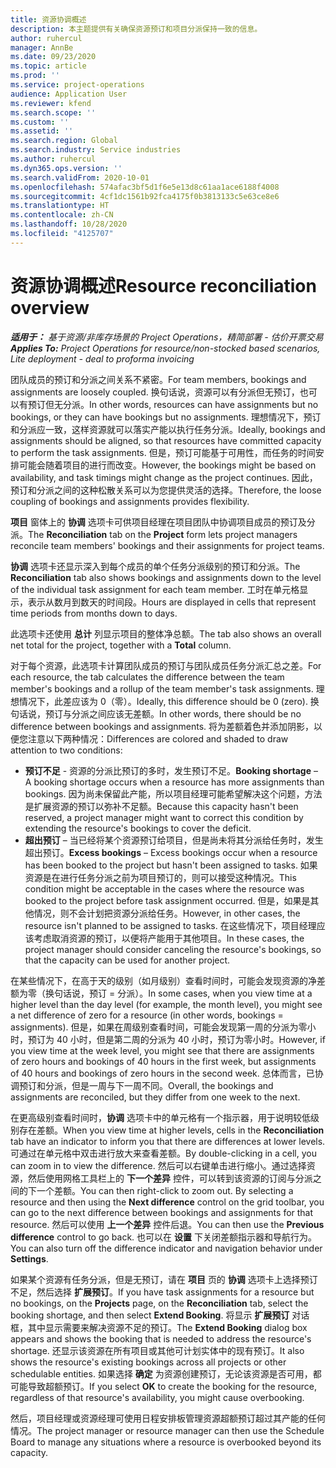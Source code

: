 ```yaml
---
title: 资源协调概述
description: 本主题提供有关确保资源预订和项目分派保持一致的信息。
author: ruhercul
manager: AnnBe
ms.date: 09/23/2020
ms.topic: article
ms.prod: ''
ms.service: project-operations
audience: Application User
ms.reviewer: kfend
ms.search.scope: ''
ms.custom: ''
ms.assetid: ''
ms.search.region: Global
ms.search.industry: Service industries
ms.author: ruhercul
ms.dyn365.ops.version: ''
ms.search.validFrom: 2020-10-01
ms.openlocfilehash: 574afac3bf5d1f6e5e13d8c61aa1ace6188f4008
ms.sourcegitcommit: 4cf1dc1561b92fca4175f0b3813133c5e63ce8e6
ms.translationtype: HT
ms.contentlocale: zh-CN
ms.lasthandoff: 10/28/2020
ms.locfileid: "4125707"
---
```

# <a name="resource-reconciliation-overview"></a><span data-ttu-id="5857a-103">资源协调概述</span><span class="sxs-lookup"><span data-stu-id="5857a-103">Resource reconciliation overview</span></span>

<span data-ttu-id="5857a-104">_**适用于：** 基于资源/非库存场景的 Project Operations，精简部署 - 估价开票交易_</span><span class="sxs-lookup"><span data-stu-id="5857a-104">_**Applies To:** Project Operations for resource/non-stocked based scenarios, Lite deployment - deal to proforma invoicing_</span></span>

<span data-ttu-id="5857a-105">团队成员的预订和分派之间关系不紧密。</span><span class="sxs-lookup"><span data-stu-id="5857a-105">For team members, bookings and assignments are loosely coupled.</span></span> <span data-ttu-id="5857a-106">换句话说，资源可以有分派但无预订，也可以有预订但无分派。</span><span class="sxs-lookup"><span data-stu-id="5857a-106">In other words, resources can have assignments but no bookings, or they can have bookings but no assignments.</span></span> <span data-ttu-id="5857a-107">理想情况下，预订和分派应一致，这样资源就可以落实产能以执行任务分派。</span><span class="sxs-lookup"><span data-stu-id="5857a-107">Ideally, bookings and assignments should be aligned, so that resources have committed capacity to perform the task assignments.</span></span> <span data-ttu-id="5857a-108">但是，预订可能基于可用性，而任务的时间安排可能会随着项目的进行而改变。</span><span class="sxs-lookup"><span data-stu-id="5857a-108">However, the bookings might be based on availability, and task timings might change as the project continues.</span></span> <span data-ttu-id="5857a-109">因此，预订和分派之间的这种松散关系可以为您提供灵活的选择。</span><span class="sxs-lookup"><span data-stu-id="5857a-109">Therefore, the loose coupling of bookings and assignments provides flexibility.</span></span>

<span data-ttu-id="5857a-110">**项目** 窗体上的 **协调** 选项卡可供项目经理在项目团队中协调项目成员的预订及分派。</span><span class="sxs-lookup"><span data-stu-id="5857a-110">The **Reconciliation** tab on the **Project** form lets project managers reconcile team members' bookings and their assignments for project teams.</span></span>

<span data-ttu-id="5857a-111">**协调** 选项卡还显示深入到每个成员的单个任务分派级别的预订和分派。</span><span class="sxs-lookup"><span data-stu-id="5857a-111">The **Reconciliation** tab also shows bookings and assignments down to the level of the individual task assignment for each team member.</span></span> <span data-ttu-id="5857a-112">工时在单元格显示，表示从数月到数天的时间段。</span><span class="sxs-lookup"><span data-stu-id="5857a-112">Hours are displayed in cells that represent time periods from months down to days.</span></span>

<span data-ttu-id="5857a-113">此选项卡还使用 **总计** 列显示项目的整体净总额。</span><span class="sxs-lookup"><span data-stu-id="5857a-113">The tab also shows an overall net total for the project, together with a **Total** column.</span></span>

<span data-ttu-id="5857a-114">对于每个资源，此选项卡计算团队成员的预订与团队成员任务分派汇总之差。</span><span class="sxs-lookup"><span data-stu-id="5857a-114">For each resource, the tab calculates the difference between the team member's bookings and a rollup of the team member's task assignments.</span></span> <span data-ttu-id="5857a-115">理想情况下，此差应该为 0（零）。</span><span class="sxs-lookup"><span data-stu-id="5857a-115">Ideally, this difference should be 0 (zero).</span></span> <span data-ttu-id="5857a-116">换句话说，预订与分派之间应该无差额。</span><span class="sxs-lookup"><span data-stu-id="5857a-116">In other words, there should be no difference between bookings and assignments.</span></span> <span data-ttu-id="5857a-117">将为差额着色并添加阴影，以便您注意以下两种情况：</span><span class="sxs-lookup"><span data-stu-id="5857a-117">Differences are colored and shaded to draw attention to two conditions:</span></span>

- <span data-ttu-id="5857a-118">**预订不足** - 资源的分派比预订的多时，发生预订不足。</span><span class="sxs-lookup"><span data-stu-id="5857a-118">**Booking shortage** – A booking shortage occurs when a resource has more assignments than bookings.</span></span> <span data-ttu-id="5857a-119">因为尚未保留此产能，所以项目经理可能希望解决这个问题，方法是扩展资源的预订以弥补不足额。</span><span class="sxs-lookup"><span data-stu-id="5857a-119">Because this capacity hasn't been reserved, a project manager might want to correct this condition by extending the resource's bookings to cover the deficit.</span></span>
- <span data-ttu-id="5857a-120">**超出预订** – 当已经将某个资源预订给项目，但是尚未将其分派给任务时，发生超出预订。</span><span class="sxs-lookup"><span data-stu-id="5857a-120">**Excess bookings** – Excess bookings occur when a resource has been booked to the project but hasn't been assigned to tasks.</span></span> <span data-ttu-id="5857a-121">如果资源是在进行任务分派之前为项目预订的，则可以接受这种情况。</span><span class="sxs-lookup"><span data-stu-id="5857a-121">This condition might be acceptable in the cases where the resource was booked to the project before task assignment occurred.</span></span> <span data-ttu-id="5857a-122">但是，如果是其他情况，则不会计划把资源分派给任务。</span><span class="sxs-lookup"><span data-stu-id="5857a-122">However, in other cases, the resource isn't planned to be assigned to tasks.</span></span> <span data-ttu-id="5857a-123">在这些情况下，项目经理应该考虑取消资源的预订，以便将产能用于其他项目。</span><span class="sxs-lookup"><span data-stu-id="5857a-123">In these cases, the project manager should consider canceling the resource's bookings, so that the capacity can be used for another project.</span></span>

<span data-ttu-id="5857a-124">在某些情况下，在高于天的级别（如月级别）查看时间时，可能会发现资源的净差额为零（换句话说，预订 = 分派）。</span><span class="sxs-lookup"><span data-stu-id="5857a-124">In some cases, when you view time at a higher level than the day level (for example, the month level), you might see a net difference of zero for a resource (in other words, bookings = assignments).</span></span> <span data-ttu-id="5857a-125">但是，如果在周级别查看时间，可能会发现第一周的分派为零小时，预订为 40 小时，但是第二周的分派为 40 小时，预订为零小时。</span><span class="sxs-lookup"><span data-stu-id="5857a-125">However, if you view time at the week level, you might see that there are assignments of zero hours and bookings of 40 hours in the first week, but assignments of 40 hours and bookings of zero hours in the second week.</span></span> <span data-ttu-id="5857a-126">总体而言，已协调预订和分派，但是一周与下一周不同。</span><span class="sxs-lookup"><span data-stu-id="5857a-126">Overall, the bookings and assignments are reconciled, but they differ from one week to the next.</span></span>

<span data-ttu-id="5857a-127">在更高级别查看时间时，**协调** 选项卡中的单元格有一个指示器，用于说明较低级别存在差额。</span><span class="sxs-lookup"><span data-stu-id="5857a-127">When you view time at higher levels, cells in the **Reconciliation** tab have an indicator to inform you that there are differences at lower levels.</span></span> <span data-ttu-id="5857a-128">可通过在单元格中双击进行放大来查看差额。</span><span class="sxs-lookup"><span data-stu-id="5857a-128">By double-clicking in a cell, you can zoom in to view the difference.</span></span> <span data-ttu-id="5857a-129">然后可以右键单击进行缩小。通过选择资源，然后使用网格工具栏上的 **下一个差异** 控件，可以转到该资源的订阅与分派之间的下一个差额。</span><span class="sxs-lookup"><span data-stu-id="5857a-129">You can then right-click to zoom out. By selecting a resource and then using the **Next difference** control on the grid toolbar, you can go to the next difference between bookings and assignments for that resource.</span></span> <span data-ttu-id="5857a-130">然后可以使用 **上一个差异** 控件后退。</span><span class="sxs-lookup"><span data-stu-id="5857a-130">You can then use the **Previous difference** control to go back.</span></span> <span data-ttu-id="5857a-131">也可以在 **设置** 下关闭差额指示器和导航行为。</span><span class="sxs-lookup"><span data-stu-id="5857a-131">You can also turn off the difference indicator and navigation behavior under **Settings**.</span></span>


<span data-ttu-id="5857a-132">如果某个资源有任务分派，但是无预订，请在 **项目** 页的 **协调** 选项卡上选择预订不足，然后选择 **扩展预订**。</span><span class="sxs-lookup"><span data-stu-id="5857a-132">If you have task assignments for a resource but no bookings, on the **Projects** page, on the **Reconciliation** tab, select the booking shortage, and then select **Extend Booking**.</span></span> <span data-ttu-id="5857a-133">将显示 **扩展预订** 对话框，其中显示需要来解决资源不足的预订。</span><span class="sxs-lookup"><span data-stu-id="5857a-133">The **Extend Booking** dialog box appears and shows the booking that is needed to address the resource's shortage.</span></span> <span data-ttu-id="5857a-134">还显示该资源在所有项目或其他可计划实体中的现有预订。</span><span class="sxs-lookup"><span data-stu-id="5857a-134">It also shows the resource's existing bookings across all projects or other schedulable entities.</span></span> <span data-ttu-id="5857a-135">如果选择 **确定** 为资源创建预订，无论该资源是否可用，都可能导致超额预订。</span><span class="sxs-lookup"><span data-stu-id="5857a-135">If you select **OK** to create the booking for the resource, regardless of that resource's availability, you might cause overbooking.</span></span>

<span data-ttu-id="5857a-136">然后，项目经理或资源经理可使用日程安排板管理资源超额预订超过其产能的任何情况。</span><span class="sxs-lookup"><span data-stu-id="5857a-136">The project manager or resource manager can then use the Schedule Board to manage any situations where a resource is overbooked beyond its capacity.</span></span>

